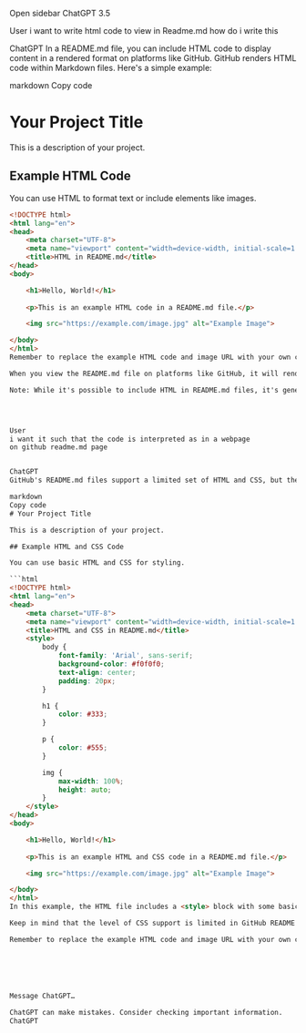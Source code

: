 Open sidebar
ChatGPT 3.5

User
i want to write html code to view in Readme.md how do i write this

ChatGPT
In a README.md file, you can include HTML code to display content in a rendered format on platforms like GitHub. GitHub renders HTML code within Markdown files. Here's a simple example:

markdown
Copy code
# Your Project Title

This is a description of your project.

## Example HTML Code

You can use HTML to format text or include elements like images.

```html
<!DOCTYPE html>
<html lang="en">
<head>
    <meta charset="UTF-8">
    <meta name="viewport" content="width=device-width, initial-scale=1.0">
    <title>HTML in README.md</title>
</head>
<body>

    <h1>Hello, World!</h1>
    
    <p>This is an example HTML code in a README.md file.</p>

    <img src="https://example.com/image.jpg" alt="Example Image">

</body>
</html>
Remember to replace the example HTML code and image URL with your own content.

When you view the README.md file on platforms like GitHub, it will render the HTML code, and you'll see the formatted content.

Note: While it's possible to include HTML in README.md files, it's generally recommended to use Markdown for simple formatting, as it's more widely supported and easier to read. Use HTML when you need more complex formatting or specific styling that Markdown doesn't support.




User
i want it such that the code is interpreted as in a webpage
on github readme.md page


ChatGPT
GitHub's README.md files support a limited set of HTML and CSS, but they don't fully interpret JavaScript. However, you can use some basic HTML and CSS to enhance the appearance of your README.md on GitHub. Here's an example:

markdown
Copy code
# Your Project Title

This is a description of your project.

## Example HTML and CSS Code

You can use basic HTML and CSS for styling.

```html
<!DOCTYPE html>
<html lang="en">
<head>
    <meta charset="UTF-8">
    <meta name="viewport" content="width=device-width, initial-scale=1.0">
    <title>HTML and CSS in README.md</title>
    <style>
        body {
            font-family: 'Arial', sans-serif;
            background-color: #f0f0f0;
            text-align: center;
            padding: 20px;
        }

        h1 {
            color: #333;
        }

        p {
            color: #555;
        }

        img {
            max-width: 100%;
            height: auto;
        }
    </style>
</head>
<body>

    <h1>Hello, World!</h1>
    
    <p>This is an example HTML and CSS code in a README.md file.</p>

    <img src="https://example.com/image.jpg" alt="Example Image">

</body>
</html>
In this example, the HTML file includes a <style> block with some basic CSS rules. This will affect the styling of the content when viewed on GitHub.

Keep in mind that the level of CSS support is limited in GitHub README files, so complex styling may not render exactly as expected. It's a good idea to keep the styling simple for better compatibility.

Remember to replace the example HTML code and image URL with your own content. When you view the README.md file on GitHub, it will render the HTML and apply the basic styling.






Message ChatGPT…

ChatGPT can make mistakes. Consider checking important information.
ChatGPT
